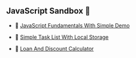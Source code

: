 ## JavaScript Sandbox :memo:

- :bookmark: [JavaScript Fundamentals With Simple Demo](https://cc1683.github.io/js-sandbox/000-JavaScriptFundamentals)

- :bookmark: [Simple Task List With Local Storage](https://cc1683.github.io/js-sandbox/001-taskListWithLocalStorage)

- :bookmark: [Loan And Discount Calculator](https://cc1683.github.io/js-sandbox/002-loanAndDiscountCalculator)